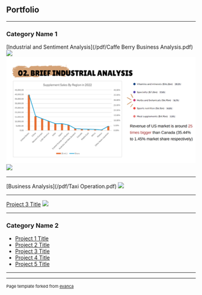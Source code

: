 ## Portfolio

---

### Category Name 1 

[Industrial and Sentiment Analysis](/pdf/Caffe Berry Business Analysis.pdf)
<img src="images/Coffee 1.png.png?raw=true"/>
<img src="images/Caffee Berry - 1.png?raw=true"/>
<img src="images/Caffee Berry 2.png.png?raw=true"/>

---
[Business Analysis](/pdf/Taxi Operation.pdf)
<img src="Taxi 1.png?raw=true"/>

---
[Project 3 Title](http://example.com/)
<img src="images/dummy_thumbnail.jpg?raw=true"/>

---

### Category Name 2

- [Project 1 Title](http://example.com/)
- [Project 2 Title](http://example.com/)
- [Project 3 Title](http://example.com/)
- [Project 4 Title](http://example.com/)
- [Project 5 Title](http://example.com/)

---




---
<p style="font-size:11px">Page template forked from <a href="https://github.com/evanca/quick-portfolio">evanca</a></p>
<!-- Remove above link if you don't want to attibute -->

